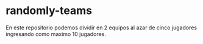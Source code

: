 # randomly-teams

En este repositorio podemos dividir en 2 equipos al azar de cinco jugadores ingresando como maximo 10 jugadores.

